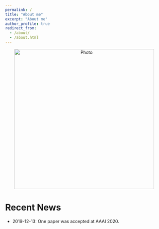 ```yaml
---
permalink: /
title: "About me"
excerpt: "About me"
author_profile: true
redirect_from: 
  - /about/
  - /about.html
---
```


<p align="center">
  <img src="https://fsx928.github.io/images/shaoxiongfeng_image.png?raw=true" alt="Photo" style="width: 450px;"/> 
</p>



# Recent News
* 2019-12-13: One paper was accepted at AAAI 2020.
